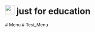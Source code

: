 <h1> <img src="https://emojis.slackmojis.com/emojis/images/1621024394/39092/cat-roll.gif?1621024394" width="30" /> just for education </h1>
# Menu
# Test_Menu
